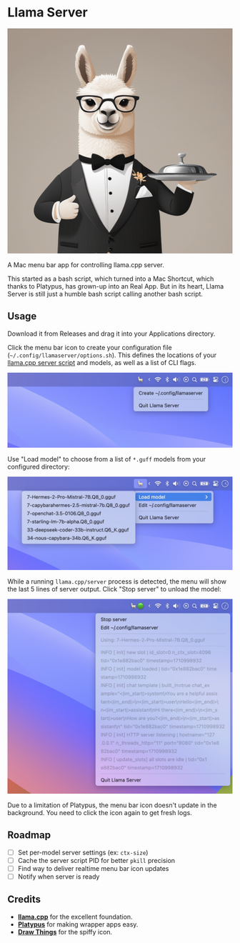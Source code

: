 # Llama Server

![](assets/icon.png)

A Mac menu bar app for controlling llama.cpp server.

This started as a bash script, which turned into a Mac Shortcut, which thanks to Platypus, has grown-up into an Real App. But in its heart, Llama Server is still just a humble bash script calling another bash script.

## Usage

Download it from Releases and drag it into your Applications directory.

Click the menu bar icon to create your configuration file (`~/.config/llamaserver/options.sh`). This defines the locations of your [llama.cpp server script](https://github.com/ggerganov/llama.cpp/tree/master/examples/server) and models, as well as a list of CLI flags.

![](assets/screen-1.jpg)

Use "Load model" to choose from a list of `*.guff` models from your configured directory:

![](assets/screen-2.jpg)

While a running `llama.cpp/server` process is detected, the menu will show the last 5 lines of server output. Click "Stop server" to unload the model:

![](assets/screen-3.jpg)

Due to a limitation of Platypus, the menu bar icon doesn't update in the background. You need to click the icon again to get fresh logs.

## Roadmap

- [ ] Set per-model server settings (ex: `ctx-size`)
- [ ] Cache the server script PID for better `pkill` precision
- [ ] Find way to deliver realtime menu bar icon updates
- [ ] Notify when server is ready

## Credits

- [**llama.cpp**](https://github.com/ggerganov/llama.cpp) for the excellent foundation.
- [**Platypus**](https://github.com/sveinbjornt/Platypus) for making wrapper apps easy.
- [**Draw Things**](https://drawthings.ai/) for the spiffy icon.
